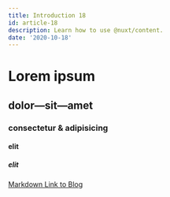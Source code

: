 ```yaml
---
title: Introduction 18
id: article-18
description: Learn how to use @nuxt/content.
date: '2020-10-18'
---
```


# Lorem ipsum
## dolor—sit—amet
### consectetur &amp; adipisicing
#### elit
##### elit

[Markdown Link to Blog](/articles)